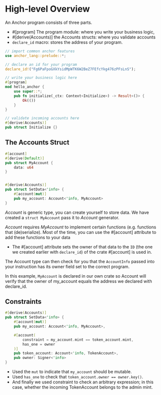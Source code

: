 # High-level Overview

An Anchor program consists of three parts.

- #[program] The program module: where you write your business logic,
- #[derive(Accounts)] the Accounts structs: where you validate accounts
- `declare_id` macro: stores the address of your program.

```rust
// import common anchor features
use anchor_lang::prelude::*;

// declare an id for your program
declare_id!("Fg6PaFpoGXkYsidMpWTK6W2BeZ7FEfcYkg476zPFsLnS");

// write your business logic here
#[program]
mod hello_anchor {
    use super::*;
    pub fn initialize(_ctx: Context<Initialize>) -> Result<()> {
        Ok(())
    }
}

// validate incoming accounts here
#[derive(Accounts)]
pub struct Initialize {}
```

## The Accounts Struct

```rust
#[account]
#[derive(Default)]
pub struct MyAccount {
    data: u64
}


#[derive(Accounts)]
pub struct SetData<'info> {
    #[account(mut)]
    pub my_account: Account<'info, MyAccount>
}
```

_Account_ is generic type, you can create yourself to store data.
We have created a `struct MyAccount` pass it to _Account_ generator.

_Account_ requires _MyAccount_ to implement certain functions (e.g. functions that (de)serialize).
Most of the time, you can use the #[account] attribute to add these functions to your data

- The #[account] attribute sets the owner of that data to the `ID` (the one we created earlier with `declare_id`) of the crate #[account] is used in.

The Account type can then check for you that the `AccountInfo` passed into your instruction has its owner field set to the correct program.

In this example, `MyAccount` is declared in our own crate so Account will verify that the owner of my_account equals the address we declared with declare_id.

## Constraints

```rust
#[derive(Accounts)]
pub struct SetData<'info> {
    #[account(mut)]
    pub my_account: Account<'info, MyAccount>,

    #[account(
        constraint = my_account.mint == token_account.mint,
        has_one = owner
    )]
    pub token_account: Account<'info, TokenAccount>,
    pub owner: Signer<'info>
}
```

- Used the `mut` to indicate that `my_account` should be mutable.
- Used `has_one` to check that `token_account.owner == owner.key()`.
- And finally we used constraint to check an arbitrary expression;
  in this case, whether the incoming TokenAccount belongs to the admin mint.
